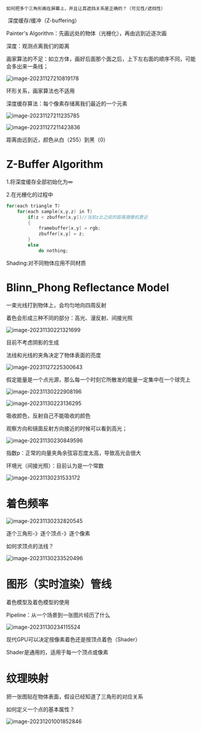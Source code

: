 	如何把多个三角形画在屏幕上，并且让其遮挡关系是正确的？（可见性/遮挡性）

​		深度缓存/缓冲（Z-buffering）

Painter's Algorithm：先画远处的物体（光栅化），再由远到近逐次画

深度：观测点离我们的距离

画家算法的不足：如立方体，画好后面那个面之后，上下左右面的顺序不同，可能会多出来一条线；

![image-20231127210819178](C:\Users\sunha\Desktop\book\ReadingNotes\games101\Ch3-Shading.assets\image-20231127210819178.png)

环形关系，画家算法也不适用



深度缓存算法：每个像素存储离我们最近的一个元素

![image-20231127211235785](C:\Users\sunha\Desktop\book\ReadingNotes\games101\Ch3-Shading.assets\image-20231127211235785.png)

![image-20231127211423836](C:\Users\sunha\Desktop\book\ReadingNotes\games101\Ch3-Shading.assets\image-20231127211423836.png)

距离由远到近，颜色从白（255）到黑（0）

# Z-Buffer Algorithm

1.将深度缓存全部初始化为∞

2.在光栅化的过程中

```C++
for(each triangle T)
    for(each sample(x,y,z) in T)
        if(z < zbuffer[x,y])//当前z比之前的距离摄像机更近
        {
            framebuffer[x,y] = rgb;
            zbuffer[x,y] = z;
        }
		else
            do nothing;
```



Shading:对不同物体应用不同材质

# Blinn_Phong Reflectance Model	

一束光线打到物体上，会均匀地向四周反射



着色会形成三种不同的部分：高光、漫反射、间接光照

![image-20231130221321699](C:\Users\sunha\Desktop\book\ReadingNotes\games101\Ch3-Shading.assets\image-20231130221321699.png)





目前不考虑阴影的生成





法线和光线的夹角决定了物体表面的亮度

![image-20231127225300643](C:\Users\sunha\Desktop\book\ReadingNotes\games101\Ch3-Shading.assets\image-20231127225300643.png)



假定能量是一个点光源，那么每一个时刻它所散发的能量一定集中在一个球壳上



![image-20231130222908196](C:\Users\sunha\Desktop\book\ReadingNotes\games101\Ch3-Shading.assets\image-20231130222908196.png)





![image-20231130223136295](C:\Users\sunha\Desktop\book\ReadingNotes\games101\Ch3-Shading.assets\image-20231130223136295.png)

吸收颜色，反射自己不能吸收的颜色



观察方向和镜面反射方向接近的时候可以看到高光；

![image-20231130230849596](C:\Users\sunha\Desktop\book\ReadingNotes\games101\Ch3-Shading.assets\image-20231130230849596.png)

指数p：正常的向量夹角余弦容忍度太高，导致高光会很大



环境光（间接光照）：目前认为是一个常数

![image-20231130231533172](C:\Users\sunha\Desktop\book\ReadingNotes\games101\Ch3-Shading.assets\image-20231130231533172.png)

# 着色频率

![image-20231130232820545](C:\Users\sunha\Desktop\book\ReadingNotes\games101\Ch3-Shading.assets\image-20231130232820545.png)

逐个三角形-》逐个顶点-》逐个像素

如何求顶点的法线？

![image-20231130233520496](C:\Users\sunha\Desktop\book\ReadingNotes\games101\Ch3-Shading.assets\image-20231130233520496.png)

# 图形（实时渲染）管线

着色模型及着色模型的使用

Pipeline：从一个场景到一张图片经历了什么

![image-20231130234115524](C:\Users\sunha\Desktop\book\ReadingNotes\games101\Ch3-Shading.assets\image-20231130234115524.png)

现代GPU可以决定按像素着色还是按顶点着色（Shader）

Shader是通用的，适用于每一个顶点或像素

# 纹理映射

把一张图贴在物体表面，假设已经知道了三角形的对应关系

如何定义一个点的基本属性？

![image-20231201001852846](C:\Users\sunha\Desktop\book\ReadingNotes\games101\Ch3-Shading.assets\image-20231201001852846.png)